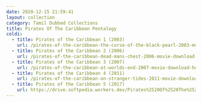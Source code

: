 ```yaml
---
date: 2020-12-15 21:59:41
layout: collection
category: Tamil Dubbed Collections
title: Pirates Of The Caribbean Pentalogy
coldi:
  - title: Pirates of the Caribbean 1 (2003)
    url: /pirates-of-the-caribbean-the-curse-of-the-black-pearl-2003-movie-download-hd-tamilrockers-multilanguage
  - title: Pirates of the Caribbean 2 (2006)
    url: /pirates-of-the-caribbean-dead-mans-chest-2006-movie-download-hd-tamilrockers-multilanguage
  - title: Pirates of the Caribbean 3 (2007)
    url: /pirates-of-the-caribbean-at-worlds-end-2007-movie-download-hd-tamilrockers-multilanguage
  - title: Pirates of the Caribbean 4 (2011)
    url: /pirates-of-the-caribbean-on-stranger-tides-2011-movie-download-hd-tamilrockers-multilanguage
  - title: Pirates of the Caribbean 5 (2017)
    url: https://drive.softpedia.workers.dev/Pirates%2520Of%2520The%2520Caribbean%2520Pentalogy%2520(2003%2520to%25202017)/Www.isaiminiweb.online%2520-%2520Pirates%2520of%2520the%2520Caribbean%25205%2520(2017)%5B720p%2520-%2520BDRip%2520-%2520%5BTamil%2520%2B%2520Telugu%2520%2B%2520Hindi%2520%2B%2520Eng%5D.mkv?rootId=0AN9zhQ1hps-9Uk9PVA
---
```

